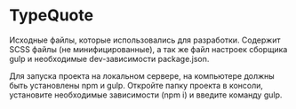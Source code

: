 # TypeQuote
Исходные файлы, которые использовались для разработки. Содержит SCSS файлы (не минифицированные), а так же файл настроек сборщика gulp и необходимые dev-зависимоcти package.json.

Для запуска проекта на локальном сервере, на компьютере должны быть установлены npm и gulp. Откройте папку проекта в консоли, установите необходимые зависимости (npm i) и введите команду gulp.
